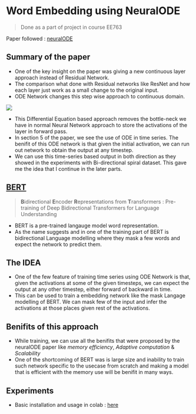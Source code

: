 # Word Embedding using NeuralODE 
> Done as a part of project in course EE763

Paper followed : [neuralODE](https://arxiv.org/abs/1806.07366)

## Summary of the paper

* One of the key insight on the paper was giving a new continuous layer approach instead of Residual Network.
* The comparison what done with Residual networks like ResNet and how each layer just work as a small change to the original input.
* ODE Network changes this step wise approach to continuous domain.

![](https://pbs.twimg.com/media/DgJIjd7VQAAEENZ.jpg)

* This Differential Equation based approach removes the bottle-neck we have in normal Neural Network approach to store the activations of the layer in forward pass.
* In section 5 of the paper, we see the use of ODE in time series. The benifit of this ODE network is that given the initial activation, we can run out network to obtain the output at any timestep.
* We can use this time-series based output in both direction as they showed in the experiments with Bi-directional spiral dataset. This gave me the idea that I continue in the later parts.

## [BERT](https://arxiv.org/pdf/1810.04805.pdf)
> **B**idirectional **E**ncoder **R**epresentations from **T**ransformers : Pre-training of Deep Bidirectional Transformers for Language Understanding

* BERT is a pre-trained langauge model word representation.
* As the name suggests and in one of the training part of BERT is bidirectional Language modelling where they mask a few words and expect the network to predict them.

## The IDEA
* One of the few feature of training time series using ODE Network is that, given the activations at some of the given timesteps, we can expect the output at any other timestep, either forward of backward in time.
* This can be used to train a embedding network like the mask Langage modelling of BERT. We can mask few of the input and infer the activations at those places given rest of the activations. 

## Benifits of this approach
* While training, we can use all the benifits that were proposed by the neuralODE paper like *memory efficiency*, *Adaptive computation* & *Scalability* 
* One of the shortcoming of BERT was is large size and inability to train such network specific to the usecase from scratch and making a model that is efficient with the memory use will be benifit in many ways.

## Experiments
* Basic installation and usage in colab : [here](neuralODE_basic.ipynb)